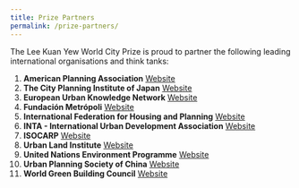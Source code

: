 ```yaml
---
title: Prize Partners
permalink: /prize-partners/
---
```


The Lee Kuan Yew World City Prize is proud to partner the following leading international organisations and think tanks: 

1. **American Planning Association** [Website](http://www.planning.org)
2. **The City Planning Institute of Japan** [Website](http://https://www.cpij.or.jp/eng/)
3. **European Urban Knowledge Network** [Website](http://www.eukn.eu)
4. **Fundación Metrópoli** [Website](http://www.fundacion-metropoli.org)
5. **International Federation for Housing and Planning** [Website](https://www.ifhp.org/) 
6. **INTA - International Urban Development Association** [Website](https://inta-aivn.org/en/) 
7. **ISOCARP** [Website](https://isocarp.org/)
8. **Urban Land Institute** [Website](https://uli.org/)
9. **United Nations Environment Programme** [Website](https://www.unenvironment.org/) 
10. **Urban Planning Society of China** [Website](http://en.planning.org.cn/) 
11. **World Green Building Council** [Website](https://www.worldgbc.org/)
